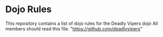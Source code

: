 Dojo Rules
==========

This repository contains a list of dojo rules for the Deadly Vipers dojo
All members should read this file.
"https://github.com/deadlyvipers"
